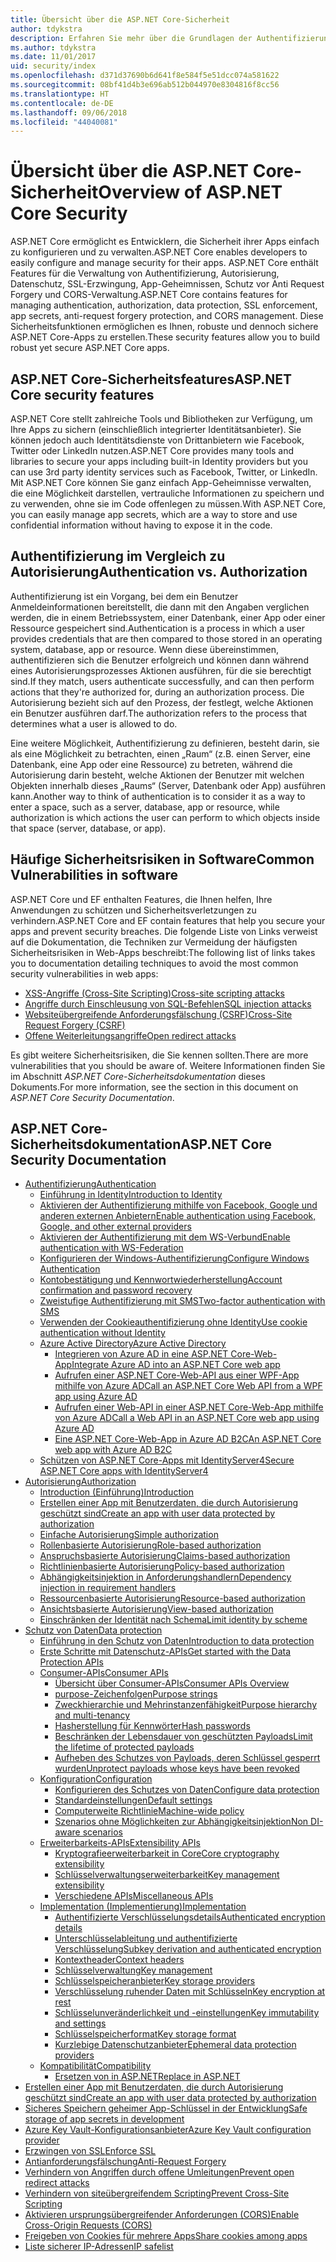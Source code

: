 ```yaml
---
title: Übersicht über die ASP.NET Core-Sicherheit
author: tdykstra
description: Erfahren Sie mehr über die Grundlagen der Authentifizierung, Autorisierung und Sicherheit in ASP.NET Core.
ms.author: tdykstra
ms.date: 11/01/2017
uid: security/index
ms.openlocfilehash: d371d37690b6d641f8e584f5e51dcc074a581622
ms.sourcegitcommit: 08bf41d4b3e696ab512b044970e8304816f8cc56
ms.translationtype: HT
ms.contentlocale: de-DE
ms.lasthandoff: 09/06/2018
ms.locfileid: "44040081"
---
```

# <a name="overview-of-aspnet-core-security"></a><span data-ttu-id="6bdf4-103">Übersicht über die ASP.NET Core-Sicherheit</span><span class="sxs-lookup"><span data-stu-id="6bdf4-103">Overview of ASP.NET Core Security</span></span>

<span data-ttu-id="6bdf4-104">ASP.NET Core ermöglicht es Entwicklern, die Sicherheit ihrer Apps einfach zu konfigurieren und zu verwalten.</span><span class="sxs-lookup"><span data-stu-id="6bdf4-104">ASP.NET Core enables developers to easily configure and manage security for their apps.</span></span> <span data-ttu-id="6bdf4-105">ASP.NET Core enthält Features für die Verwaltung von Authentifizierung, Autorisierung, Datenschutz, SSL-Erzwingung, App-Geheimnissen, Schutz vor Anti Request Forgery und CORS-Verwaltung.</span><span class="sxs-lookup"><span data-stu-id="6bdf4-105">ASP.NET Core contains features for managing authentication, authorization, data protection, SSL enforcement, app secrets, anti-request forgery protection, and CORS management.</span></span> <span data-ttu-id="6bdf4-106">Diese Sicherheitsfunktionen ermöglichen es Ihnen, robuste und dennoch sichere ASP.NET Core-Apps zu erstellen.</span><span class="sxs-lookup"><span data-stu-id="6bdf4-106">These security features allow you to build robust yet secure ASP.NET Core apps.</span></span>

## <a name="aspnet-core-security-features"></a><span data-ttu-id="6bdf4-107">ASP.NET Core-Sicherheitsfeatures</span><span class="sxs-lookup"><span data-stu-id="6bdf4-107">ASP.NET Core security features</span></span>

<span data-ttu-id="6bdf4-108">ASP.NET Core stellt zahlreiche Tools und Bibliotheken zur Verfügung, um Ihre Apps zu sichern (einschließlich integrierter Identitätsanbieter). Sie können jedoch auch Identitätsdienste von Drittanbietern wie Facebook, Twitter oder LinkedIn nutzen.</span><span class="sxs-lookup"><span data-stu-id="6bdf4-108">ASP.NET Core provides many tools and libraries to secure your apps including built-in Identity providers but you can use 3rd party identity services such as Facebook, Twitter, or LinkedIn.</span></span> <span data-ttu-id="6bdf4-109">Mit ASP.NET Core können Sie ganz einfach App-Geheimnisse verwalten, die eine Möglichkeit darstellen, vertrauliche Informationen zu speichern und zu verwenden, ohne sie im Code offenlegen zu müssen.</span><span class="sxs-lookup"><span data-stu-id="6bdf4-109">With ASP.NET Core, you can easily manage app secrets, which are a way to store and use confidential information without having to expose it in the code.</span></span>

## <a name="authentication-vs-authorization"></a><span data-ttu-id="6bdf4-110">Authentifizierung im Vergleich zu Autorisierung</span><span class="sxs-lookup"><span data-stu-id="6bdf4-110">Authentication vs. Authorization</span></span>

<span data-ttu-id="6bdf4-111">Authentifizierung ist ein Vorgang, bei dem ein Benutzer Anmeldeinformationen bereitstellt, die dann mit den Angaben verglichen werden, die in einem Betriebssystem, einer Datenbank, einer App oder einer Ressource gespeichert sind.</span><span class="sxs-lookup"><span data-stu-id="6bdf4-111">Authentication is a process in which a user provides credentials that are then compared to those stored in an operating system, database, app or resource.</span></span> <span data-ttu-id="6bdf4-112">Wenn diese übereinstimmen, authentifizieren sich die Benutzer erfolgreich und können dann während eines Autorisierungsprozesses Aktionen ausführen, für die sie berechtigt sind.</span><span class="sxs-lookup"><span data-stu-id="6bdf4-112">If they match, users authenticate successfully, and can then perform actions that they're authorized for, during an authorization process.</span></span> <span data-ttu-id="6bdf4-113">Die Autorisierung bezieht sich auf den Prozess, der festlegt, welche Aktionen ein Benutzer ausführen darf.</span><span class="sxs-lookup"><span data-stu-id="6bdf4-113">The authorization refers to the process that determines what a user is allowed to do.</span></span>

<span data-ttu-id="6bdf4-114">Eine weitere Möglichkeit, Authentifizierung zu definieren, besteht darin, sie als eine Möglichkeit zu betrachten, einen „Raum“ (z.B. einen Server, eine Datenbank, eine App oder eine Ressource) zu betreten, während die Autorisierung darin besteht, welche Aktionen der Benutzer mit welchen Objekten innerhalb dieses „Raums“ (Server, Datenbank oder App) ausführen kann.</span><span class="sxs-lookup"><span data-stu-id="6bdf4-114">Another way to think of authentication is to consider it as a way to enter a space, such as a server, database, app or resource, while authorization is which actions the user can perform to which objects inside that space (server, database, or app).</span></span>

## <a name="common-vulnerabilities-in-software"></a><span data-ttu-id="6bdf4-115">Häufige Sicherheitsrisiken in Software</span><span class="sxs-lookup"><span data-stu-id="6bdf4-115">Common Vulnerabilities in software</span></span>

<span data-ttu-id="6bdf4-116">ASP.NET Core und EF enthalten Features, die Ihnen helfen, Ihre Anwendungen zu schützen und Sicherheitsverletzungen zu verhindern.</span><span class="sxs-lookup"><span data-stu-id="6bdf4-116">ASP.NET Core and EF contain features that help you secure your apps and prevent security breaches.</span></span> <span data-ttu-id="6bdf4-117">Die folgende Liste von Links verweist auf die Dokumentation, die Techniken zur Vermeidung der häufigsten Sicherheitsrisiken in Web-Apps beschreibt:</span><span class="sxs-lookup"><span data-stu-id="6bdf4-117">The following list of links takes you to documentation detailing techniques to avoid the most common security vulnerabilities in web apps:</span></span>

* [<span data-ttu-id="6bdf4-118">XSS-Angriffe (Cross-Site Scripting)</span><span class="sxs-lookup"><span data-stu-id="6bdf4-118">Cross-site scripting attacks</span></span>](xref:security/cross-site-scripting)
* [<span data-ttu-id="6bdf4-119">Angriffe durch Einschleusung von SQL-Befehlen</span><span class="sxs-lookup"><span data-stu-id="6bdf4-119">SQL injection attacks</span></span>](https://docs.microsoft.com/ef/core/querying/raw-sql)
* [<span data-ttu-id="6bdf4-120">Websiteübergreifende Anforderungsfälschung (CSRF)</span><span class="sxs-lookup"><span data-stu-id="6bdf4-120">Cross-Site Request Forgery (CSRF)</span></span>](xref:security/anti-request-forgery)
* [<span data-ttu-id="6bdf4-121">Offene Weiterleitungsangriffe</span><span class="sxs-lookup"><span data-stu-id="6bdf4-121">Open redirect attacks</span></span>](xref:security/preventing-open-redirects)

<span data-ttu-id="6bdf4-122">Es gibt weitere Sicherheitsrisiken, die Sie kennen sollten.</span><span class="sxs-lookup"><span data-stu-id="6bdf4-122">There are more vulnerabilities that you should be aware of.</span></span> <span data-ttu-id="6bdf4-123">Weitere Informationen finden Sie im Abschnitt *ASP.NET Core-Sicherheitsdokumentation* dieses Dokuments.</span><span class="sxs-lookup"><span data-stu-id="6bdf4-123">For more information, see the section in this document on *ASP.NET Core Security Documentation*.</span></span>

## <a name="aspnet-core-security-documentation"></a><span data-ttu-id="6bdf4-124">ASP.NET Core-Sicherheitsdokumentation</span><span class="sxs-lookup"><span data-stu-id="6bdf4-124">ASP.NET Core Security Documentation</span></span>

*   [<span data-ttu-id="6bdf4-125">Authentifizierung</span><span class="sxs-lookup"><span data-stu-id="6bdf4-125">Authentication</span></span>](xref:security/authentication/index)
    *   [<span data-ttu-id="6bdf4-126">Einführung in Identity</span><span class="sxs-lookup"><span data-stu-id="6bdf4-126">Introduction to Identity</span></span>](xref:security/authentication/identity)
    *   [<span data-ttu-id="6bdf4-127">Aktivieren der Authentifizierung mithilfe von Facebook, Google und anderen externen Anbietern</span><span class="sxs-lookup"><span data-stu-id="6bdf4-127">Enable authentication using Facebook, Google, and other external providers</span></span>](xref:security/authentication/social/index)
    *   [<span data-ttu-id="6bdf4-128">Aktivieren der Authentifizierung mit dem WS-Verbund</span><span class="sxs-lookup"><span data-stu-id="6bdf4-128">Enable authentication with WS-Federation</span></span>](xref:security/authentication/ws-federation)
    * [<span data-ttu-id="6bdf4-129">Konfigurieren der Windows-Authentifizierung</span><span class="sxs-lookup"><span data-stu-id="6bdf4-129">Configure Windows Authentication</span></span>](xref:security/authentication/windowsauth)
    *   [<span data-ttu-id="6bdf4-130">Kontobestätigung und Kennwortwiederherstellung</span><span class="sxs-lookup"><span data-stu-id="6bdf4-130">Account confirmation and password recovery</span></span>](xref:security/authentication/accconfirm)
    *   [<span data-ttu-id="6bdf4-131">Zweistufige Authentifizierung mit SMS</span><span class="sxs-lookup"><span data-stu-id="6bdf4-131">Two-factor authentication with SMS</span></span>](xref:security/authentication/2fa)
    *   [<span data-ttu-id="6bdf4-132">Verwenden der Cookieauthentifizierung ohne Identity</span><span class="sxs-lookup"><span data-stu-id="6bdf4-132">Use cookie authentication without Identity</span></span>](xref:security/authentication/cookie)
    *   [<span data-ttu-id="6bdf4-133">Azure Active Directory</span><span class="sxs-lookup"><span data-stu-id="6bdf4-133">Azure Active Directory</span></span>](xref:security/authentication/azure-active-directory/index)
        *   [<span data-ttu-id="6bdf4-134">Integrieren von Azure AD in eine ASP.NET Core-Web-App</span><span class="sxs-lookup"><span data-stu-id="6bdf4-134">Integrate Azure AD into an ASP.NET Core web app</span></span>](https://azure.microsoft.com/documentation/samples/active-directory-dotnet-webapp-openidconnect-aspnetcore/)
        *   [<span data-ttu-id="6bdf4-135">Aufrufen einer ASP.NET Core-Web-API aus einer WPF-App mithilfe von Azure AD</span><span class="sxs-lookup"><span data-stu-id="6bdf4-135">Call an ASP.NET Core Web API from a WPF app using Azure AD</span></span>](https://azure.microsoft.com/documentation/samples/active-directory-dotnet-native-aspnetcore/)
        *   [<span data-ttu-id="6bdf4-136">Aufrufen einer Web-API in einer ASP.NET Core-Web-App mithilfe von Azure AD</span><span class="sxs-lookup"><span data-stu-id="6bdf4-136">Call a Web API in an ASP.NET Core web app using Azure AD</span></span>](https://azure.microsoft.com/documentation/samples/active-directory-dotnet-webapp-webapi-openidconnect-aspnetcore/)
        *   [<span data-ttu-id="6bdf4-137">Eine ASP.NET Core-Web-App in Azure AD B2C</span><span class="sxs-lookup"><span data-stu-id="6bdf4-137">An ASP.NET Core web app with Azure AD B2C</span></span>](https://azure.microsoft.com/resources/samples/active-directory-b2c-dotnetcore-webapp/)
    *   [<span data-ttu-id="6bdf4-138">Schützen von ASP.NET Core-Apps mit IdentityServer4</span><span class="sxs-lookup"><span data-stu-id="6bdf4-138">Secure ASP.NET Core apps with IdentityServer4</span></span>](https://identityserver4.readthedocs.io)
*   [<span data-ttu-id="6bdf4-139">Autorisierung</span><span class="sxs-lookup"><span data-stu-id="6bdf4-139">Authorization</span></span>](xref:security/authorization/index)
    *   [<span data-ttu-id="6bdf4-140">Introduction (Einführung)</span><span class="sxs-lookup"><span data-stu-id="6bdf4-140">Introduction</span></span>](xref:security/authorization/introduction)
    *   [<span data-ttu-id="6bdf4-141">Erstellen einer App mit Benutzerdaten, die durch Autorisierung geschützt sind</span><span class="sxs-lookup"><span data-stu-id="6bdf4-141">Create an app with user data protected by authorization</span></span>](xref:security/authorization/secure-data)
    *   [<span data-ttu-id="6bdf4-142">Einfache Autorisierung</span><span class="sxs-lookup"><span data-stu-id="6bdf4-142">Simple authorization</span></span>](xref:security/authorization/simple)
    *   [<span data-ttu-id="6bdf4-143">Rollenbasierte Autorisierung</span><span class="sxs-lookup"><span data-stu-id="6bdf4-143">Role-based authorization</span></span>](xref:security/authorization/roles)
    *   [<span data-ttu-id="6bdf4-144">Anspruchsbasierte Autorisierung</span><span class="sxs-lookup"><span data-stu-id="6bdf4-144">Claims-based authorization</span></span>](xref:security/authorization/claims)
    *   [<span data-ttu-id="6bdf4-145">Richtlinienbasierte Autorisierung</span><span class="sxs-lookup"><span data-stu-id="6bdf4-145">Policy-based authorization</span></span>](xref:security/authorization/policies)
    *   [<span data-ttu-id="6bdf4-146">Abhängigkeitsinjektion in Anforderungshandlern</span><span class="sxs-lookup"><span data-stu-id="6bdf4-146">Dependency injection in requirement handlers</span></span>](xref:security/authorization/dependencyinjection)
    *   [<span data-ttu-id="6bdf4-147">Ressourcenbasierte Autorisierung</span><span class="sxs-lookup"><span data-stu-id="6bdf4-147">Resource-based authorization</span></span>](xref:security/authorization/resourcebased)
    *   [<span data-ttu-id="6bdf4-148">Ansichtsbasierte Autorisierung</span><span class="sxs-lookup"><span data-stu-id="6bdf4-148">View-based authorization</span></span>](xref:security/authorization/views)
    *   [<span data-ttu-id="6bdf4-149">Einschränken der Identität nach Schema</span><span class="sxs-lookup"><span data-stu-id="6bdf4-149">Limit identity by scheme</span></span>](xref:security/authorization/limitingidentitybyscheme)
*   [<span data-ttu-id="6bdf4-150">Schutz von Daten</span><span class="sxs-lookup"><span data-stu-id="6bdf4-150">Data protection</span></span>](xref:security/data-protection/index)
    *   [<span data-ttu-id="6bdf4-151">Einführung in den Schutz von Daten</span><span class="sxs-lookup"><span data-stu-id="6bdf4-151">Introduction to data protection</span></span>](xref:security/data-protection/introduction)
    *   [<span data-ttu-id="6bdf4-152">Erste Schritte mit Datenschutz-APIs</span><span class="sxs-lookup"><span data-stu-id="6bdf4-152">Get started with the Data Protection APIs</span></span>](xref:security/data-protection/using-data-protection)
    *   [<span data-ttu-id="6bdf4-153">Consumer-APIs</span><span class="sxs-lookup"><span data-stu-id="6bdf4-153">Consumer APIs</span></span>](xref:security/data-protection/consumer-apis/index)
        *   [<span data-ttu-id="6bdf4-154">Übersicht über Consumer-APIs</span><span class="sxs-lookup"><span data-stu-id="6bdf4-154">Consumer APIs Overview</span></span>](xref:security/data-protection/consumer-apis/overview)
        *   [<span data-ttu-id="6bdf4-155">purpose-Zeichenfolgen</span><span class="sxs-lookup"><span data-stu-id="6bdf4-155">Purpose strings</span></span>](xref:security/data-protection/consumer-apis/purpose-strings)
        *   [<span data-ttu-id="6bdf4-156">Zweckhierarchie und Mehrinstanzenfähigkeit</span><span class="sxs-lookup"><span data-stu-id="6bdf4-156">Purpose hierarchy and multi-tenancy</span></span>](xref:security/data-protection/consumer-apis/purpose-strings-multitenancy)
        *   [<span data-ttu-id="6bdf4-157">Hasherstellung für Kennwörter</span><span class="sxs-lookup"><span data-stu-id="6bdf4-157">Hash passwords</span></span>](xref:security/data-protection/consumer-apis/password-hashing)
        *   [<span data-ttu-id="6bdf4-158">Beschränken der Lebensdauer von geschützten Payloads</span><span class="sxs-lookup"><span data-stu-id="6bdf4-158">Limit the lifetime of protected payloads</span></span>](xref:security/data-protection/consumer-apis/limited-lifetime-payloads)
        *   [<span data-ttu-id="6bdf4-159">Aufheben des Schutzes von Payloads, deren Schlüssel gesperrt wurden</span><span class="sxs-lookup"><span data-stu-id="6bdf4-159">Unprotect payloads whose keys have been revoked</span></span>](xref:security/data-protection/consumer-apis/dangerous-unprotect)
    *   [<span data-ttu-id="6bdf4-160">Konfiguration</span><span class="sxs-lookup"><span data-stu-id="6bdf4-160">Configuration</span></span>](xref:security/data-protection/configuration/index)
        *   [<span data-ttu-id="6bdf4-161">Konfigurieren des Schutzes von Daten</span><span class="sxs-lookup"><span data-stu-id="6bdf4-161">Configure data protection</span></span>](xref:security/data-protection/configuration/overview)
        *   [<span data-ttu-id="6bdf4-162">Standardeinstellungen</span><span class="sxs-lookup"><span data-stu-id="6bdf4-162">Default settings</span></span>](xref:security/data-protection/configuration/default-settings)
        *   [<span data-ttu-id="6bdf4-163">Computerweite Richtlinie</span><span class="sxs-lookup"><span data-stu-id="6bdf4-163">Machine-wide policy</span></span>](xref:security/data-protection/configuration/machine-wide-policy)
        *   [<span data-ttu-id="6bdf4-164">Szenarios ohne Möglichkeiten zur Abhängigkeitsinjektion</span><span class="sxs-lookup"><span data-stu-id="6bdf4-164">Non DI-aware scenarios</span></span>](xref:security/data-protection/configuration/non-di-scenarios)
    *   [<span data-ttu-id="6bdf4-165">Erweiterbarkeits-APIs</span><span class="sxs-lookup"><span data-stu-id="6bdf4-165">Extensibility APIs</span></span>](xref:security/data-protection/extensibility/index)
        *   [<span data-ttu-id="6bdf4-166">Kryptografieerweiterbarkeit in Core</span><span class="sxs-lookup"><span data-stu-id="6bdf4-166">Core cryptography extensibility</span></span>](xref:security/data-protection/extensibility/core-crypto)
        *   [<span data-ttu-id="6bdf4-167">Schlüsselverwaltungserweiterbarkeit</span><span class="sxs-lookup"><span data-stu-id="6bdf4-167">Key management extensibility</span></span>](xref:security/data-protection/extensibility/key-management)
        *   [<span data-ttu-id="6bdf4-168">Verschiedene APIs</span><span class="sxs-lookup"><span data-stu-id="6bdf4-168">Miscellaneous APIs</span></span>](xref:security/data-protection/extensibility/misc-apis)
    *   [<span data-ttu-id="6bdf4-169">Implementation (Implementierung)</span><span class="sxs-lookup"><span data-stu-id="6bdf4-169">Implementation</span></span>](xref:security/data-protection/implementation/index)
        *   [<span data-ttu-id="6bdf4-170">Authentifizierte Verschlüsselungsdetails</span><span class="sxs-lookup"><span data-stu-id="6bdf4-170">Authenticated encryption details</span></span>](xref:security/data-protection/implementation/authenticated-encryption-details)
        *   [<span data-ttu-id="6bdf4-171">Unterschlüsselableitung und authentifizierte Verschlüsselung</span><span class="sxs-lookup"><span data-stu-id="6bdf4-171">Subkey derivation and authenticated encryption</span></span>](xref:security/data-protection/implementation/subkeyderivation)
        *   [<span data-ttu-id="6bdf4-172">Kontextheader</span><span class="sxs-lookup"><span data-stu-id="6bdf4-172">Context headers</span></span>](xref:security/data-protection/implementation/context-headers)
        *   [<span data-ttu-id="6bdf4-173">Schlüsselverwaltung</span><span class="sxs-lookup"><span data-stu-id="6bdf4-173">Key management</span></span>](xref:security/data-protection/implementation/key-management)
        *   [<span data-ttu-id="6bdf4-174">Schlüsselspeicheranbieter</span><span class="sxs-lookup"><span data-stu-id="6bdf4-174">Key storage providers</span></span>](xref:security/data-protection/implementation/key-storage-providers)
        *   [<span data-ttu-id="6bdf4-175">Verschlüsselung ruhender Daten mit Schlüsseln</span><span class="sxs-lookup"><span data-stu-id="6bdf4-175">Key encryption at rest</span></span>](xref:security/data-protection/implementation/key-encryption-at-rest)
        *   [<span data-ttu-id="6bdf4-176">Schlüsselunveränderlichkeit und -einstellungen</span><span class="sxs-lookup"><span data-stu-id="6bdf4-176">Key immutability and settings</span></span>](xref:security/data-protection/implementation/key-immutability)
        *   [<span data-ttu-id="6bdf4-177">Schlüsselspeicherformat</span><span class="sxs-lookup"><span data-stu-id="6bdf4-177">Key storage format</span></span>](xref:security/data-protection/implementation/key-storage-format)
        *   [<span data-ttu-id="6bdf4-178">Kurzlebige Datenschutzanbieter</span><span class="sxs-lookup"><span data-stu-id="6bdf4-178">Ephemeral data protection providers</span></span>](xref:security/data-protection/implementation/key-storage-ephemeral)
    *   [<span data-ttu-id="6bdf4-179">Kompatibilität</span><span class="sxs-lookup"><span data-stu-id="6bdf4-179">Compatibility</span></span>](xref:security/data-protection/compatibility/index)
        *   [<span data-ttu-id="6bdf4-180">Ersetzen von <machineKey> in ASP.NET</span><span class="sxs-lookup"><span data-stu-id="6bdf4-180">Replace <machineKey> in ASP.NET</span></span>](xref:security/data-protection/compatibility/replacing-machinekey)
*   [<span data-ttu-id="6bdf4-181">Erstellen einer App mit Benutzerdaten, die durch Autorisierung geschützt sind</span><span class="sxs-lookup"><span data-stu-id="6bdf4-181">Create an app with user data protected by authorization</span></span>](xref:security/authorization/secure-data)
*   [<span data-ttu-id="6bdf4-182">Sicheres Speichern geheimer App-Schlüssel in der Entwicklung</span><span class="sxs-lookup"><span data-stu-id="6bdf4-182">Safe storage of app secrets in development</span></span>](xref:security/app-secrets)
*   [<span data-ttu-id="6bdf4-183">Azure Key Vault-Konfigurationsanbieter</span><span class="sxs-lookup"><span data-stu-id="6bdf4-183">Azure Key Vault configuration provider</span></span>](xref:security/key-vault-configuration)
*   [<span data-ttu-id="6bdf4-184">Erzwingen von SSL</span><span class="sxs-lookup"><span data-stu-id="6bdf4-184">Enforce SSL</span></span>](xref:security/enforcing-ssl)
*   [<span data-ttu-id="6bdf4-185">Antianforderungsfälschung</span><span class="sxs-lookup"><span data-stu-id="6bdf4-185">Anti-Request Forgery</span></span>](xref:security/anti-request-forgery)
*   [<span data-ttu-id="6bdf4-186">Verhindern von Angriffen durch offene Umleitungen</span><span class="sxs-lookup"><span data-stu-id="6bdf4-186">Prevent open redirect attacks</span></span>](xref:security/preventing-open-redirects)
*   [<span data-ttu-id="6bdf4-187">Verhindern von siteübergreifendem Scripting</span><span class="sxs-lookup"><span data-stu-id="6bdf4-187">Prevent Cross-Site Scripting</span></span>](xref:security/cross-site-scripting)
*   [<span data-ttu-id="6bdf4-188">Aktivieren ursprungsübergreifender Anforderungen (CORS)</span><span class="sxs-lookup"><span data-stu-id="6bdf4-188">Enable Cross-Origin Requests (CORS)</span></span>](xref:security/cors)
*   [<span data-ttu-id="6bdf4-189">Freigeben von Cookies für mehrere Apps</span><span class="sxs-lookup"><span data-stu-id="6bdf4-189">Share cookies among apps</span></span>](xref:security/cookie-sharing)
*   [<span data-ttu-id="6bdf4-190">Liste sicherer IP-Adressen</span><span class="sxs-lookup"><span data-stu-id="6bdf4-190">IP safelist</span></span>](xref:security/ip-safelist)
